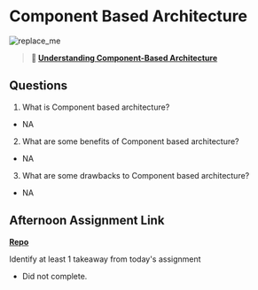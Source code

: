 # Component Based Architecture

![replace_me](https://codeworks.blob.core.windows.net/public/assets/img/illustrations/placeholder.svg)

> **📖 [Understanding Component-Based Architecture](https://codeworksacademy.com/fs-student-guide/resources/wk6/01-Component-Based-Architecture)**

## Questions

1. What is Component based architecture?
- NA

2. What are some benefits of Component based architecture?
- NA

3. What are some drawbacks to Component based architecture?
- NA

## Afternoon Assignment Link

**[Repo](https://github.com/josuehdz0/vue-playground)**

Identify at least 1 takeaway from today's assignment
- Did not complete. 